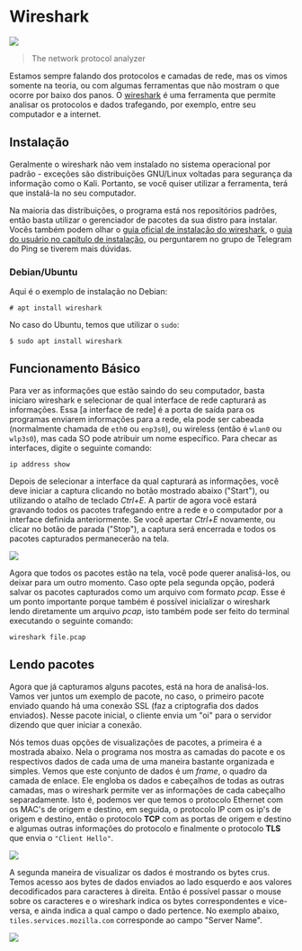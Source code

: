 # Wireshark

![](https://perfectlinux.com/wp-content/uploads/sites/2/2019/07/wireshark.png)

> The network protocol analyzer

Estamos sempre falando dos protocolos e camadas de rede, mas os vimos somente na teoria, ou com algumas ferramentas que não mostram o que ocorre por baixo dos panos. O [wireshark](https://www.wireshark.org/) é uma ferramenta que permite analisar os protocolos e dados trafegando, por exemplo, entre seu computador e a internet.

## Instalação

Geralmente o wireshark não vem instalado no sistema operacional por padrão - exceções são distribuições GNU/Linux voltadas para segurança da informação como o Kali. Portanto, se você quiser utilizar a ferramenta, terá que instalá-la no seu computador.

Na maioria das distribuições, o programa está nos repositórios padrões, então basta utilizar o gerenciador de pacotes da sua distro para instalar. Vocês também podem olhar o [guia oficial de instalação do wireshark](https://www.wireshark.org/download.html), o [guia do usuário no capítulo de instalação](https://www.wireshark.org/docs/wsug_html_chunked/ChapterBuildInstall.html), ou perguntarem no grupo de Telegram do Ping se tiverem mais dúvidas.

### Debian/Ubuntu

Aqui é o exemplo de instalação no Debian:

```
# apt install wireshark
```

No caso do Ubuntu, temos que utilizar o `sudo`:

```
$ sudo apt install wireshark
```

## Funcionamento Básico

Para ver as informações que estão saindo do seu computador, basta iniciaro wireshark e selecionar de qual interface de rede capturará as informações. Essa [a interface de rede] é a porta de saída para os programas enviarem informações para a rede, ela pode ser cabeada (normalmente chamada de `eth0` ou `enp3s0`), ou wireless (então é `wlan0` ou `wlp3s0`), mas cada SO pode atribuir um nome específico. Para checar as interfaces, digite o seguinte comando:

```
ip address show
```

Depois de selecionar a interface da qual capturará as informações, você deve iniciar a captura clicando no botão mostrado abaixo ("Start"), ou utilizando o atalho de teclado *Ctrl+E*. A partir de agora você estará gravando todos os pacotes trafegando entre a rede e o computador por a interface definida anteriormente. Se você apertar *Ctrl+E* novamente, ou clicar no botão de parada ("Stop"), a captura será encerrada e todos os pacotes capturados permanecerão na tela.

![](https://www.wireshark.org/docs/wsug_html_chunked/wsug_graphics/ws-capture-menu.png)

Agora que todos os pacotes estão na tela, você pode querer analisá-los, ou deixar para um outro momento. Caso opte pela segunda opção, poderá salvar os pacotes capturados como um arquivo com formato *pcap*. Esse é um ponto importante porque também é possível inicializar o wireshark lendo diretamente um arquivo *pcap*, isto também pode ser feito do terminal executando o seguinte comando:

```
wireshark file.pcap
```

## Lendo pacotes

Agora que já capturamos alguns pacotes, está na hora de analisá-los. Vamos ver juntos um exemplo de pacote, no caso, o primeiro pacote enviado quando há uma conexão SSL (faz a criptografia dos dados enviados). Nesse pacote inicial, o cliente envia um "oi" para o servidor dizendo que quer iniciar a conexão.

Nós temos duas opções de visualizações de pacotes, a primeira é a mostrada abaixo. Nela o programa nos mostra as camadas do pacote e os respectivos dados de cada uma de uma maneira bastante organizada e simples. Vemos que este conjunto de dados é um *frame*, o quadro da camada de enlace. Ele engloba os dados e cabeçalhos de todas as outras camadas, mas o wireshark permite ver as informações de cada cabeçalho separadamente. Isto é, podemos ver que temos o protocolo Ethernet com os MAC's de origem e destino, em seguida, o protocolo IP com os ip's de origem e destino, então o protocolo **TCP** com as portas de origem e destino e algumas outras informações do protocolo e finalmente o protocolo **TLS** que envia o `"Client Hello"`. 

![](https://jvns.ca/images/wireshark_packet_details_list.png)

A segunda maneira de visualizar os dados é mostrando os bytes crus. Temos acesso aos bytes de dados enviados ao lado esquerdo e aos valores decodificados para caracteres à direita. Então é possível passar o mouse sobre os caracteres e o wireshark indica os bytes correspondentes e vice-versa, e ainda indica a qual campo o dado pertence. No exemplo abaixo, `tiles.services.mozilla.com` corresponde ao campo "Server Name".

![](https://jvns.ca/images/wireshark_packet_details.png)

